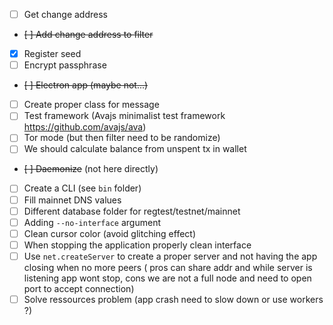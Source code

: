- [ ] Get change address
- ~~[ ] Add change address to filter~~
- [x] Register seed
- [ ] Encrypt passphrase
- ~~[ ] Electron app (maybe not...)~~
- [ ] Create proper class for message
- [ ] Test framework (Avajs minimalist test framework https://github.com/avajs/ava)
- [ ] Tor mode (but then filter need to be randomize)
- [ ] We should calculate balance from unspent tx in wallet
- ~~[ ] Daemonize~~ (not here directly)
- [ ] Create a CLI (see `bin` folder)
- [ ] Fill mainnet DNS values
- [ ] Different database folder for regtest/testnet/mainnet
- [ ] Adding `--no-interface` argument
- [ ] Clean cursor color (avoid glitching effect)
- [ ] When stopping the application properly clean interface
- [ ] Use `net.createServer` to create a proper server and not having the app closing when no more peers ( pros can share addr and while server is listening app wont stop, cons we are not a full node and need to open port to accept connection)
- [ ] Solve ressources problem (app crash need to slow down or use workers ?)

